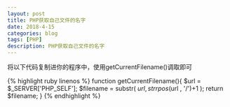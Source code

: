 ```yaml
---
layout: post
title: PHP获取自己文件的名字
date: 2018-4-15
categories: blog
tags: [PHP]
description: PHP获取自己文件的名字
---
```


将以下代码复制进你的程序中，使用getCurrentFilename()调取即可

{% highlight ruby linenos %}
function getCurrentFilename(){
  $url = $_SERVER['PHP_SELF'];
  $filename = substr( $url , strrpos($url , '/')+1 );
  return $filename;
}
{% endhighlight %}